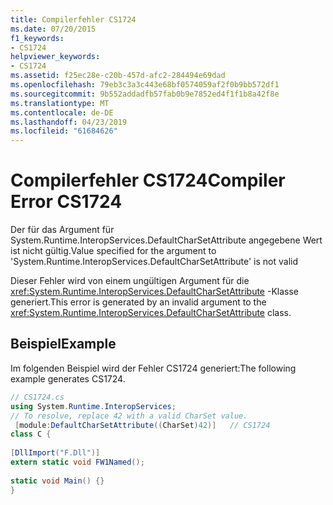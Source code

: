 ```yaml
---
title: Compilerfehler CS1724
ms.date: 07/20/2015
f1_keywords:
- CS1724
helpviewer_keywords:
- CS1724
ms.assetid: f25ec28e-c20b-457d-afc2-284494e69dad
ms.openlocfilehash: 79eb3c3a3c443e68bf0574059af2f0b9bb572df1
ms.sourcegitcommit: 9b552addadfb57fab0b9e7852ed4f1f1b8a42f8e
ms.translationtype: MT
ms.contentlocale: de-DE
ms.lasthandoff: 04/23/2019
ms.locfileid: "61684626"
---
```

# <a name="compiler-error-cs1724"></a><span data-ttu-id="52568-102">Compilerfehler CS1724</span><span class="sxs-lookup"><span data-stu-id="52568-102">Compiler Error CS1724</span></span>
<span data-ttu-id="52568-103">Der für das Argument für System.Runtime.InteropServices.DefaultCharSetAttribute angegebene Wert ist nicht gültig.</span><span class="sxs-lookup"><span data-stu-id="52568-103">Value specified for the argument to 'System.Runtime.InteropServices.DefaultCharSetAttribute' is not valid</span></span>  
  
 <span data-ttu-id="52568-104">Dieser Fehler wird von einem ungültigen Argument für die <xref:System.Runtime.InteropServices.DefaultCharSetAttribute> -Klasse generiert.</span><span class="sxs-lookup"><span data-stu-id="52568-104">This error is generated by an invalid argument to the <xref:System.Runtime.InteropServices.DefaultCharSetAttribute> class.</span></span>  
  
## <a name="example"></a><span data-ttu-id="52568-105">Beispiel</span><span class="sxs-lookup"><span data-stu-id="52568-105">Example</span></span>  
 <span data-ttu-id="52568-106">Im folgenden Beispiel wird der Fehler CS1724 generiert:</span><span class="sxs-lookup"><span data-stu-id="52568-106">The following example generates CS1724.</span></span>  
  
```csharp  
// CS1724.cs  
using System.Runtime.InteropServices;  
// To resolve, replace 42 with a valid CharSet value.  
 [module:DefaultCharSetAttribute((CharSet)42)]   // CS1724  
class C {   
  
[DllImport("F.Dll")]  
extern static void FW1Named();  
  
static void Main() {}  
}  
```
